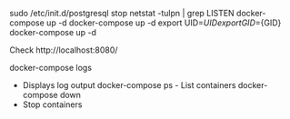 

sudo /etc/init.d/postgresql stop
netstat -tulpn | grep LISTEN
docker-compose up -d 
docker-compose up -d 
export UID=${UID}
export GID=${GID}
docker-compose up -d

Check http://localhost:8080/

docker-compose logs 
- Displays log output
docker-compose ps - List containers
docker-compose down
 - Stop containers